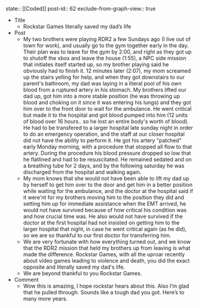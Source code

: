 state:: [[Coded]]
post-id:: 62
exclude-from-graph-view:: true

- Title
  - Rockstar Games literally saved my dad’s life
- Post
  - My two brothers were playing RDR2 a few Sundays ago (I live out of town for work), and usually go to the gym together early in the day. Their plan was to leave for the gym by 2:00, and right as they got up to shutoff the xbox and leave the house (1:55), a NPC side mission that initiates itself started up, so my brother playing said he obviously had to finish it. 12 minutes later (2:07), my mom screamed up the stairs yelling for help, and when they got downstairs to our parent's bathroom, my dad was laying in a literal pool of his own blood from a ruptured artery in his stomach. My brothers lifted our dad up, got him into a more stable position (he was throwing up blood and choking on it since it was entering his lungs) and they got him over to the front door to wait for the ambulance. He went critical but made it to the hospital and got blood pumped into him (12 units of blood over 16 hours.. so he lost an entire body's worth of blood). He had to be transfered to a larger hospital late sunday night in order to do an emergency operation, and the staff at our closer hospital did not have the ability to perform it. He got his artery "patched" early Monday morning, with a procedure that stopped all flow to that artery. During the procedure his blood pressure dropped so low that he flatlined and had to be resuscitated. He remained sedated and on a breathing tube for 2 days, and by the following saturday he was discharged from the hospital and walking again.
  - My mom knows that she would not have been able to lift my dad up by herself to get him over to the door and get him in a better position while waiting for the ambulance, and the doctor at the hospital said if it were'nt for my brothers moving him to the position they did and setting him up for immediate assistance when the EMT arrived, he would not have survived because of how critical his condition was and how crucial time was. He also would not have survived if the doctor at the first hospital had not insisted on getting him to the larger hospital that night, in case he went critical again (as he did), so we are so thankful to our first doctor for transferring him.
  - We are very fortunate with how everything turned out, and we know that the RDR2 mission that held my brothers up from leaving is what made the difference. Rockstar Games, with all the uproar recently about video games leading to violence and death, you did the exact opposite and literally saved my dad's life.
  - We are beyond thankful to you Rockstar Games.
- Comment
  - Wow this is amazing, I hope rockstar hears about this. Also I’m glad that he pulled through. Sounds like a tough dad you got. Here’s to many more years.

